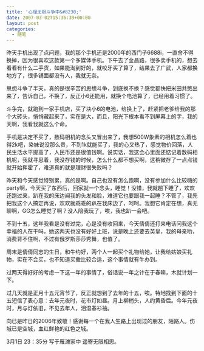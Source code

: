 ```yaml
---
title: '心理无限斗争中&#8230;'
date: 2007-03-02T15:36:39+00:00
layout: post
categories:
  - 随笔
---
```

昨天手机出现了点问题，我的那个手机还是2000年的西门子6688i，一直舍不得换掉，因为很喜欢这款第一个多媒体手机。下午去了金昌路，很多卖手机的，想去看看有什么二手货，如果能淘到好的，就咬牙买了算了，结果去了广武，人家都换地方了，很多铺面都没有人，我就无奈。

思想斗争了半天，真的是很辛苦的思想斗争，到底换不换？感觉都快把米田共憋出来了，告诉自己，不换了，反正小6还能用，就换个电池算了，已经用着习惯了。

斗争完，就跑到一家手机店，买了块小6的电池，给换上了，赶紧把老爹给我的那个大砖头，悄悄藏起来了，实在是大，而且，阳光下根本看不到屏幕上的字，我的天啊，我看我就这么个命。
<!--more-->
手机是决定不买了，数码相机的念头又冒出来了，我想500W象素的相机怎么着也得2k吧，染妹说没那么贵，不到1k就能买了，我的心又热了，感觉物价回落，人民生活水平提高了，人民币还是很值钱啊。说实话，我这会心里面还惦记着数码相机呢，我就寻思着，我没存钱的时候，怎么什么都不想买啊，这稍微存了一点点钱就开始挥霍了，难道真的就是理财很失败吗？

昨天和今天感觉特别累，真的是啊。自己也没有怎么跑啊，没有参加什么比较嗨的party啊，今天买了东西后，回家就一个念头，睡觉！没错，我就趟下睡了，欢欢还跑过来，趴在我的床边闻我的头发和脸，难道它也要跟我一起睡？不管了，我先把我这个人搞定再说，欢欢就乖乖的趴在我床边了，呵呵。我想它肯定在想，真无聊啊，GG怎么睡觉了啊？没人陪我玩了，唉，我也趴一会吧。

不到十五，这年我看是没有过完，心是没有收回来，今天倩倩还打来电话问我这个幸福的人在干吗，她这两天也没有好好上班，说是晚上还要去英皇，我的母亲哟，消费背不住啊，不过有俄罗斯莎莎秀舞，也值了。

周末是倩倩同志的生日，和牛约好，两个人一起买个礼物给她，让我给姑娘买礼物，实在不会买，也不知道买撒比较合适，这个事情就有牛办到。

过两天得好好的考虑一下这一年的事情了，俗话说一年之计在于春嘛，木就计划一下。

过几天就是正月十五元宵节了，反正就想到了去年的十五，唉。特地找到下面的十五短信了表心意：去年元夜时，花市灯如昼。月上柳梢头，人约黄昏后。今年元夜时，月与灯依旧，不见去年人，泪湿春衫袖。

向已是昨日的2006年致敬！感谢每一个在我人生路上出现过的朋友，陌路人。伤城已是空城，血红鲜艳的红色之城。

3月1日 23：35分 写于雁滩家中 遥寄无限相思。
